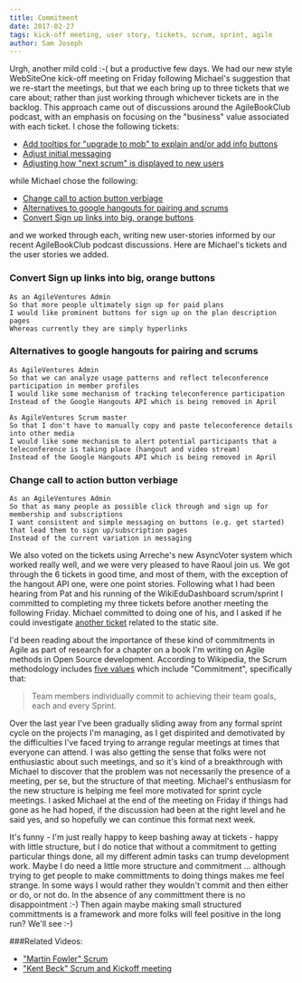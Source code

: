 ```yaml
---
title: Commitment
date: 2017-02-27
tags: kick-off meeting, user story, tickets, scrum, sprint, agile
author: Sam Joseph
---
```


Urgh, another mild cold :-( but a productive few days.  We had our new style WebSiteOne kick-off meeting on Friday following Michael's suggestion that we re-start the meetings, but that we each bring up to three tickets that we care about; rather than just working through whichever tickets are in the backlog.  This approach came out of discussions around the AgileBookClub podcast, with an emphasis on focusing on the "business" value associated with each ticket.  I chose the following tickets:

* [Add tooltips for "upgrade to mob" to explain and/or add info buttons](https://github.com/AgileVentures/WebsiteOne/issues/1530)
* [Adjust initial messaging](https://github.com/AgileVentures/WebsiteOne/issues/1555)
* [Adjusting how "next scrum" is displayed to new users](https://github.com/AgileVentures/WebsiteOne/issues/1554)

while Michael chose the following:

* [Change call to action button verbiage](https://github.com/AgileVentures/WebsiteOne/issues/1560)
* [Alternatives to google hangouts for pairing and scrums](https://github.com/AgileVentures/WebsiteOne/issues/1487)
* [Convert Sign up links into big, orange buttons](https://github.com/AgileVentures/WebsiteOne/issues/1523)

and we worked through each, writing new user-stories informed by our recent AgileBookClub podcast discussions.  Here are Michael's tickets and the user stories we added.

### Convert Sign up links into big, orange buttons

```
As an AgileVentures Admin
So that more people ultimately sign up for paid plans
I would like prominent buttons for sign up on the plan description pages
Whereas currently they are simply hyperlinks
```

### Alternatives to google hangouts for pairing and scrums

```
As AgileVentures Admin
So that we can analyze usage patterns and reflect teleconference participation in member profiles
I would like some mechanism of tracking teleconference participation 
Instead of the Google Hangouts API which is being removed in April

As AgileVentures Scrum master
So that I don't have to manually copy and paste teleconference details into other media
I would like some mechanism to alert potential participants that a teleconference is taking place (hangout and video stream)
Instead of the Google Hangouts API which is being removed in April
```

### Change call to action button verbiage 

```
As an AgileVentures Admin
So that as many people as possible click through and sign up for membership and subscriptions
I want consistent and simple messaging on buttons (e.g. get started) that lead them to sign up/subscription pages
Instead of the current variation in messaging
```

We also voted on the tickets using Arreche's new AsyncVoter system which worked really well, and we were very pleased to have Raoul join us.  We got through the 6 tickets in good time, and most of them, with the exception of the hangout API one, were one point stories.  Following what I had been hearing from Pat and his running of the WikiEduDashboard scrum/sprint I committed to completing my three tickets before another meeting the following Friday.  Michael committed to doing one of his, and I asked if he could investigate [another ticket](https://github.com/AgileVentures/av-static-website/issues/206) related to the static site.

I'd been reading about the importance of these kind of commitments in Agile as part of research for a chapter on a book I'm writing on Agile methods in Open Source development.  According to Wikipedia, the Scrum methodology includes [five values](https://en.wikipedia.org/wiki/Scrum_(software_development)#Values) which include "Commitment", specifically that:

> Team members individually commit to achieving their team goals, each and every Sprint.

Over the last year I've been gradually sliding away from any formal sprint cycle on the projects I'm managing, as I get dispirited and demotivated by the difficulties I've faced trying to arrange regular meetings at times that everyone can attend.  I was also getting the sense that folks were not enthusiastic about such meetings, and so it's kind of a breakthrough with Michael to discover that the problem was not necessarily the presence of a meeting, per se, but the structure of that meeting.  Michael's enthusiasm for the new structure is helping me feel more motivated for sprint cycle meetings.  I asked Michael at the end of the meeting on Friday if things had gone as he had hoped, if the discussion had been at the right level and he said yes, and so hopefully we can continue this format next week.

It's funny - I'm just really happy to keep bashing away at tickets - happy with little structure, but I do notice that without a commitment to getting particular things done, all my different admin tasks can trump development work.  Maybe I do need a little more structure and commitment ... although trying to get people to make committments to doing things makes me feel strange.  In some ways I would rather they wouldn't commit and then either or do, or not do.  In the absence of any committment there is no disappointment :-) Then again maybe making small structured committments is a framework and more folks will feel positive in the long run?  We'll see :-)

###Related Videos:

* ["Martin Fowler" Scrum](https://youtu.be/-MeZJ3-Vy6o)
* ["Kent Beck" Scrum and Kickoff meeting](https://www.youtube.com/watch?v=2lXoxNzX2Cw)


